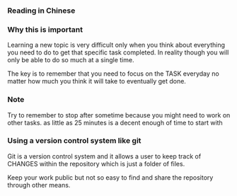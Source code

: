 ### Reading in Chinese

### Why this is important

Learning a new topic is very difficult only when you think about 
everything you need to do to get that specific task completed.
In reality though you will only be able to do so much at a single time.

The key is to remember that you need to focus on the TASK everyday no matter 
how much you think it will take to eventually get done.

### Note

Try to remember to stop after sometime because you might need to work on 
other tasks. as little as 25 minutes is a decent enough of time to start with


### Using a version control system like git

Git is a version control system and it allows a user to keep track of CHANGES within the
repository which is just a folder of files.

Keep your work public but not so easy to find and share the repository through other means.
